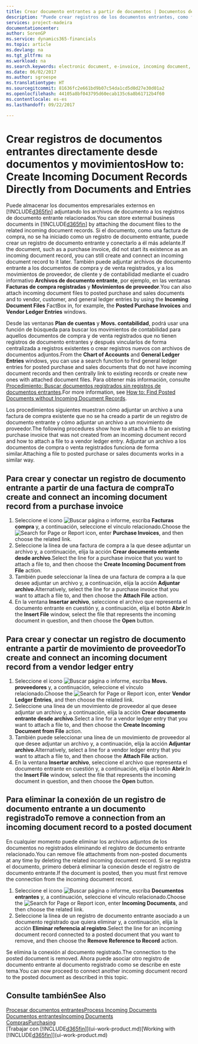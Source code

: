 ```yaml
---
title: Crear documento entrantes a partir de documentos | Documentos de Microsoft
description: "Puede crear registros de los documentos entrantes, como facturas electrónicas, y administrar las tareas de OCR, comercio electrónico e intercambio de documentos."
services: project-madeira
documentationcenter: 
author: SorenGP
ms.service: dynamics365-financials
ms.topic: article
ms.devlang: na
ms.tgt_pltfrm: na
ms.workload: na
ms.search.keywords: electronic document, e-invoice, incoming document, OCR, ecommerce, document exchange, import invoice
ms.date: 06/02/2017
ms.author: sgroespe
ms.translationtype: HT
ms.sourcegitcommit: 81636fc2e661bd9b07c54da1cd5d0d27e30d01a2
ms.openlocfilehash: 44105a8bf043795d60ecab135c6a8b61712b4f60
ms.contentlocale: es-es
ms.lasthandoff: 09/22/2017

---
```

# <a name="how-to-create-incoming-document-records-directly-from-documents-and-entries"></a><span data-ttu-id="d01a9-103">Crear registros de documentos entrantes directamente desde documentos y movimientos</span><span class="sxs-lookup"><span data-stu-id="d01a9-103">How to: Create Incoming Document Records Directly from Documents and Entries</span></span>
<span data-ttu-id="d01a9-104">Puede almacenar los documentos empresariales externos en [!INCLUDE[d365fin](includes/d365fin_md.md)] adjuntando los archivos de documento a los registros de documento entrante relacionados.</span><span class="sxs-lookup"><span data-stu-id="d01a9-104">You can store external business documents in [!INCLUDE[d365fin](includes/d365fin_md.md)] by attaching the document files to the related incoming document records.</span></span> <span data-ttu-id="d01a9-105">Si el documento, como una factura de compra, no se ha iniciado como un registro de documento entrante, puede crear un registro de documento entrante y conectarlo a él más adelante.</span><span class="sxs-lookup"><span data-stu-id="d01a9-105">If the document, such as a purchase invoice, did not start its existence as an incoming document record, you can still create and connect an incoming document record to it later.</span></span> <span data-ttu-id="d01a9-106">También puede adjuntar archivos de documento entrante a los documentos de compra y de venta registrados, y a los movimientos de proveedor, de cliente y de contabilidad mediante el cuadro informativo **Archivos de documento entrante**, por ejemplo, en las ventanas **Facturas de compra registradas** y **Movimientos de proveedor**.</span><span class="sxs-lookup"><span data-stu-id="d01a9-106">You can also attach incoming document files to posted purchase and sales documents and to vendor, customer, and general ledger entries by using the **Incoming Document Files** FactBox in, for example, the **Posted Purchase Invoices** and **Vendor Ledger Entries** windows.</span></span>

<span data-ttu-id="d01a9-107">Desde las ventanas **Plan de cuentas** y **Movs. contabilidad**, podrá usar una función de búsqueda para buscar los movimientos de contabilidad para aquellos documentos de compra y de venta registrados que no tienen registros de documento entrantes y después vincularlos de forma centralizada a registros existentes o crear registros nuevos con archivos de documentos adjuntos.</span><span class="sxs-lookup"><span data-stu-id="d01a9-107">From the **Chart of Accounts** and **General Ledger Entries** windows, you can use a search function to find general ledger entries for posted purchase and sales documents that do not have incoming document records and then centrally link to existing records or create new ones with attached document files.</span></span> <span data-ttu-id="d01a9-108">Para obtener más información, consulte [Procedimiento: Buscar documentos registrados sin registros de documentos entrantes](across-how-find-posted-documents-without-income-document-records.md).</span><span class="sxs-lookup"><span data-stu-id="d01a9-108">For more information, see [How to: Find Posted Documents without Incoming Document Records](across-how-find-posted-documents-without-income-document-records.md).</span></span>

<span data-ttu-id="d01a9-109">Los procedimientos siguientes muestran cómo adjuntar un archivo a una factura de compra existente que no se ha creado a partir de un registro de documento entrante y cómo adjuntar un archivo a un movimiento de proveedor.</span><span class="sxs-lookup"><span data-stu-id="d01a9-109">The following procedures show how to attach a file to an existing purchase invoice that was not created from an incoming document record and how to attach a file to a vendor ledger entry.</span></span> <span data-ttu-id="d01a9-110">Adjuntar un archivo a los documentos de compra o venta registrados funciona de forma similar.</span><span class="sxs-lookup"><span data-stu-id="d01a9-110">Attaching a file to posted purchase or sales documents works in a similar way.</span></span>

## <a name="to-create-and-connect-an-incoming-document-record-from-a-purchase-invoice"></a><span data-ttu-id="d01a9-111">Para crear y conectar un registro de documento entrante a partir de una factura de compra</span><span class="sxs-lookup"><span data-stu-id="d01a9-111">To create and connect an incoming document record from a purchase invoice</span></span>
1. <span data-ttu-id="d01a9-112">Seleccione el icono ![Buscar página o informe](media/ui-search/search_small.png "icono Buscar página o informe"), escriba **Facturas compra** y, a continuación, seleccione el vínculo relacionado.</span><span class="sxs-lookup"><span data-stu-id="d01a9-112">Choose the ![Search for Page or Report](media/ui-search/search_small.png "Search for Page or Report icon") icon, enter **Purchase Invoices**, and then choose the related link.</span></span>
2. <span data-ttu-id="d01a9-113">Seleccione la línea de una factura de compra a la que desee adjuntar un archivo y, a continuación, elija la acción **Crear documento entrante desde archivo**.</span><span class="sxs-lookup"><span data-stu-id="d01a9-113">Select the line for a purchase invoice that you want to attach a file to, and then choose the **Create Incoming Document from File** action.</span></span>
3. <span data-ttu-id="d01a9-114">También puede seleccionar la línea de una factura de compra a la que desee adjuntar un archivo y, a continuación, elija la acción **Adjuntar archivo**.</span><span class="sxs-lookup"><span data-stu-id="d01a9-114">Alternatively, select the line for a purchase invoice that you want to attach a file to, and then choose the **Attach File** action.</span></span>
4. <span data-ttu-id="d01a9-115">En la ventana **Insertar archivo**, seleccione el archivo que representa el documento entrante en cuestión y, a continuación, elija el botón **Abrir**.</span><span class="sxs-lookup"><span data-stu-id="d01a9-115">In the **Insert File** window, select the file that represents the incoming document in question, and then choose the **Open** button.</span></span>

## <a name="to-create-and-connect-an-incoming-document-record-from-a-vendor-ledger-entry"></a><span data-ttu-id="d01a9-116">Para crear y conectar un registro de documento entrante a partir de movimiento de proveedor</span><span class="sxs-lookup"><span data-stu-id="d01a9-116">To create and connect an incoming document record from a vendor ledger entry</span></span>
1. <span data-ttu-id="d01a9-117">Seleccione el icono ![Buscar página o informe](media/ui-search/search_small.png "icono Buscar página o informe"), escriba **Movs. proveedores** y, a continuación, seleccione el vínculo relacionado.</span><span class="sxs-lookup"><span data-stu-id="d01a9-117">Choose the ![Search for Page or Report](media/ui-search/search_small.png "Search for Page or Report icon") icon, enter **Vendor Ledger Entries**, and then choose the related link.</span></span>
2. <span data-ttu-id="d01a9-118">Seleccione una línea de un movimiento de proveedor al que desee adjuntar un archivo y, a continuación, elija la acción **Crear documento entrante desde archivo**.</span><span class="sxs-lookup"><span data-stu-id="d01a9-118">Select a line for a vendor ledger entry that you want to attach a file to, and then choose the **Create Incoming Document from File** action.</span></span>
3. <span data-ttu-id="d01a9-119">También puede seleccionar una línea de un movimiento de proveedor al que desee adjuntar un archivo y, a continuación, elija la acción **Adjuntar archivo**.</span><span class="sxs-lookup"><span data-stu-id="d01a9-119">Alternatively, select a line for a vendor ledger entry that you want to attach a file to, and then choose the **Attach File** action.</span></span>
4. <span data-ttu-id="d01a9-120">En la ventana **Insertar archivo**, seleccione el archivo que representa el documento entrante en cuestión y, a continuación, elija el botón **Abrir**.</span><span class="sxs-lookup"><span data-stu-id="d01a9-120">In the **Insert File** window, select the file that represents the incoming document in question, and then choose the **Open** button.</span></span>

## <a name="to-remove-a-connection-from-an-incoming-document-record-to-a-posted-document"></a><span data-ttu-id="d01a9-121">Para eliminar la conexión de un registro de documento entrante a un documento registrado</span><span class="sxs-lookup"><span data-stu-id="d01a9-121">To remove a connection from an incoming document record to a posted document</span></span>
<span data-ttu-id="d01a9-122">En cualquier momento puede eliminar los archivos adjuntos de los documentos no registrados eliminando el registro de documento entrante relacionado.</span><span class="sxs-lookup"><span data-stu-id="d01a9-122">You can remove file attachments from non-posted documents at any time by deleting the related incoming document record.</span></span> <span data-ttu-id="d01a9-123">Si se registra el documento, primero deberá eliminar la conexión desde el registro de documento entrante.</span><span class="sxs-lookup"><span data-stu-id="d01a9-123">If the document is posted, then you must first remove the connection from the incoming document record.</span></span>

1. <span data-ttu-id="d01a9-124">Seleccione el icono ![Buscar página o informe](media/ui-search/search_small.png "icono Buscar página o informe"), escriba **Documentos entrantes** y, a continuación, seleccione el vínculo relacionado.</span><span class="sxs-lookup"><span data-stu-id="d01a9-124">Choose the ![Search for Page or Report](media/ui-search/search_small.png "Search for Page or Report icon") icon, enter **Incoming Documents**, and then choose the related link.</span></span>
2. <span data-ttu-id="d01a9-125">Seleccione la línea de un registro de documento entrante asociado a un documento registrado que quiera eliminar y, a continuación, elija la acción **Eliminar referencia al registro**.</span><span class="sxs-lookup"><span data-stu-id="d01a9-125">Select the line for an incoming document record connected to a posted document that you want to remove, and then choose the **Remove Reference to Record** action.</span></span>

<span data-ttu-id="d01a9-126">Se elimina la conexión al documento registrado.</span><span class="sxs-lookup"><span data-stu-id="d01a9-126">The connection to the posted document is removed.</span></span> <span data-ttu-id="d01a9-127">Ahora puede asociar otro registro de documento entrante al documento registrado como se describe en este tema.</span><span class="sxs-lookup"><span data-stu-id="d01a9-127">You can now proceed to connect another incoming document record to the posted document as described in this topic.</span></span>

## <a name="see-also"></a><span data-ttu-id="d01a9-128">Consulte también</span><span class="sxs-lookup"><span data-stu-id="d01a9-128">See Also</span></span>
[<span data-ttu-id="d01a9-129">Procesar documentos entrantes</span><span class="sxs-lookup"><span data-stu-id="d01a9-129">Process Incoming Documents</span></span>](across-process-income-documents.md)  
[<span data-ttu-id="d01a9-130">Documentos entrantes</span><span class="sxs-lookup"><span data-stu-id="d01a9-130">Incoming Documents</span></span>](across-income-documents.md)  
[<span data-ttu-id="d01a9-131">Compras</span><span class="sxs-lookup"><span data-stu-id="d01a9-131">Purchasing</span></span>](purchasing-manage-purchasing.md)  
<span data-ttu-id="d01a9-132">[Trabajar con [!INCLUDE[d365fin](includes/d365fin_md.md)]](ui-work-product.md)</span><span class="sxs-lookup"><span data-stu-id="d01a9-132">[Working with [!INCLUDE[d365fin](includes/d365fin_md.md)]](ui-work-product.md)</span></span>


